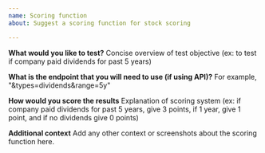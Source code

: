 ```yaml
---
name: Scoring function
about: Suggest a scoring function for stock scoring

---
```


**What would you like to test?**
Concise overview of test objective (ex: to test if company paid dividends for past 5 years)

**What is the endpoint that you will need to use (if using API)?**
For example, "&types=dividends&range=5y"

**How would you score the results**
Explanation of scoring system (ex: if company paid dividends for past 5 years, give 3 points, if 1 year, give 1 point,
and if no dividends give 0 points)

**Additional context**
Add any other context or screenshots about the scoring function here.

